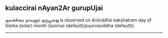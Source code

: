 ## kulaccirai nAyan2Ar gurupUjai

குலச்சிரை நாயனார் குருபூஜை is observed on Anūrādhā nakṣhatram day of Siṃha (solar) month (sunrise (default)/puurvaviddha (default)).


---
